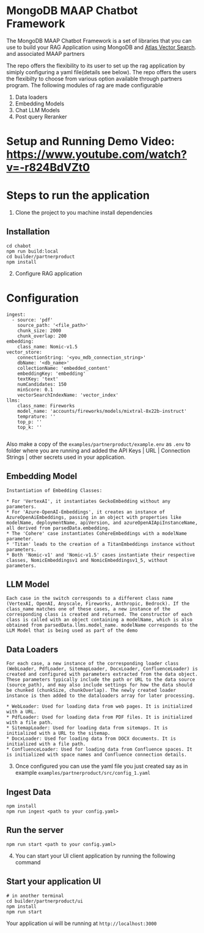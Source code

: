 # MongoDB MAAP Chatbot Framework

The MongoDB MAAP Chatbot Framework is a set of libraries that you can use to build your RAG Application
using MongoDB and [Atlas Vector Search](https://www.mongodb.com/docs/atlas/atlas-vector-search/vector-search-overview/). and associated MAAP partners

The repo offers the flexibility to its user to set up the rag application by simiply configuring a yaml file(details see below). The repo offers the users the flexibilty to choose from various option available through partners program. The following modules of rag are made configurable
1. Data loaders
2. Embedding Models
3. Chat LLM Models
4. Post query Reranker

# Setup and Running Demo Video: https://www.youtube.com/watch?v=-r824BdVZt0
# Steps to run the application
1. Clone the project to you machine install dependencies
## Installation

```
cd chabot
npm run build:local
cd builder/partnerproduct
npm install
```

2. Configure RAG application
# Configuration
```
ingest:
  - source: 'pdf'
    source_path: '<file_path>'
    chunk_size: 2000
    chunk_overlap: 200
embedding:
    class_name: Nomic-v1.5
vector_store:
    connectionString: '<you_mdb_connection_string>'
    dbName: '<db_name>'
    collectionName: 'embedded_content'
    embeddingKey: 'embedding'
    textKey: 'text'
    numCandidates: 150
    minScore: 0.1 
    vectorSearchIndexName: 'vector_index'
llms:
    class_name: Fireworks
    model_name: 'accounts/fireworks/models/mixtral-8x22b-instruct'
    temprature: ''
    top_p: ''
    top_k: ''


``` 
Also make a copy of the `examples/partnerproduct/example.env` as `.env` to folder where you are running and added the API Keys | URL | Connection Strings | other secrets used in your application.  

## Embedding Model 
    Instantiation of Embedding Classes:
    
    * For 'VertexAI', it instantiates GeckoEmbedding without any parameters.
    * For 'Azure-OpenAI-Embeddings', it creates an instance of AzureOpenAiEmbeddings, passing in an object with properties like modelName, deploymentName, apiVersion, and azureOpenAIApiInstanceName, all derived from parsedData.embedding.
    * The 'Cohere' case instantiates CohereEmbeddings with a modelName parameter.
    * 'Titan' leads to the creation of a TitanEmbeddings instance without parameters.
    * Both 'Nomic-v1' and 'Nomic-v1.5' cases instantiate their respective classes, NomicEmbeddingsv1 and NomicEmbeddingsv1_5, without parameters.
## LLM Model
    Each case in the switch corresponds to a different class name (VertexAI, OpenAI, Anyscale, Fireworks, Anthropic, Bedrock). If the class_name matches one of these cases, a new instance of the corresponding class is created and returned. The constructor of each class is called with an object containing a modelName, which is also obtained from parsedData.llms.model_name. modelName corresponds to the LLM Model that is being used as part of the demo

## Data Loaders
    For each case, a new instance of the corresponding loader class (WebLoader, PdfLoader, SitemapLoader, DocxLoader, ConfluenceLoader) is created and configured with parameters extracted from the data object. These parameters typically include the path or URL to the data source (source_path), and may also include settings for how the data should be chunked (chunkSize, chunkOverlap). The newly created loader instance is then added to the dataloaders array for later processing.

    * WebLoader: Used for loading data from web pages. It is initialized with a URL.
    * PdfLoader: Used for loading data from PDF files. It is initialized with a file path.
    * SitemapLoader: Used for loading data from sitemaps. It is initialized with a URL to the sitemap.
    * DocxLoader: Used for loading data from DOCX documents. It is initialized with a file path.
    * ConfluenceLoader: Used for loading data from Confluence spaces. It is initialized with space names and Confluence connection details.


3. Once configured you can use the yaml file you just created say as in example `examples/partnerproduct/src/config_1.yaml`
## Ingest Data
```
npm install
npm run ingest <path to your config.yaml>
```

## Run the server
```
npm run start <path to your config.yaml>
```
4. You can start your UI client application by running the following command
## Start your application UI
```
# in another terminal
cd builder/partnerproduct/ui
npm install
npm run start
```
Your application ui will be running at `http://localhost:3000`

